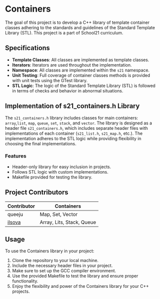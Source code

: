 # Containers

The goal of this project is to develop a C++ library of template container classes adhering to the standards and guidelines of the Standard Template Library (STL). This project is a part of School21 curriculum. 

## Specifications

- **Template Classes**: All classes are implemented as template classes.
- **Iterators**: Iterators are used throughout the implementation.
- **Namespace**: All classes are implemented within the `s21` namespace.
- **Unit Testing**: Full coverage of container classes methods is provided with unit tests using the GTest library.
- **STL Logic**: The logic of the Standard Template Library (STL) is followed in terms of checks and behavior in abnormal situations.

## Implementation of s21_containers.h Library

The `s21_containers.h` library includes classes for main containers: `array`,`list`, `map`, `queue`, `set`, `stack`, and `vector`. The library is designed as a header file `s21_containers.h`, which includes separate header files with implementations of each container (`s21_list.h`, `s21_map.h`, etc.). The implementation adheres to the STL logic while providing flexibility in choosing the final implementations.

### Features
- Header-only library for easy inclusion in projects.
- Follows STL logic with custom implementations.
- Makefile provided for testing the library.

## Project Contributors

|Contributor|Containers|
|---	|---	|
|queeju	|Map, Set, Vector	|
|[ilsova](https://github.com/Ilsova)	|Array, Lits, Stack, Queue	|

## Usage

To use the Containers library in your project:
1. Clone the repository to your local machine.
2. Include the necessary header files in your project.
3. Make sure to set up the GCC compiler environment.
4. Use the provided Makefile to test the library and ensure proper functionality.
5. Enjoy the flexibility and power of the Containers library for your C++ projects.


